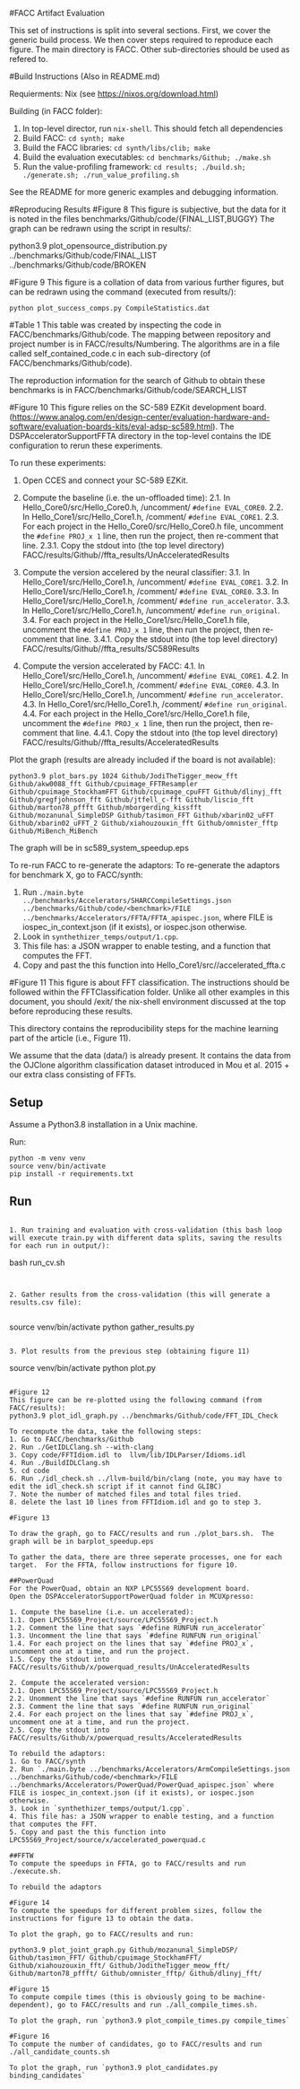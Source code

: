 #FACC Artifact Evaluation

This set of instructions is split into several sections.  First, we cover the generic build process.  We then cover steps required to reproduce each figure.
The main directory is FACC.  Other sub-directories should be used as refered to.

#Build Instructions (Also in README.md)

Requierments: Nix (see https://nixos.org/download.html)

Building (in FACC folder):
1. In top-level director, run `nix-shell`. This should fetch all dependencies
2. Build FACC: `cd synth; make`
3. Build the FACC libraries: `cd synth/libs/clib; make`
4. Build the evaluation executables: `cd benchmarks/Github; ./make.sh`
5. Run the value-profiling framework: `cd results; ./build.sh; ./generate.sh; ./run_value_profiling.sh`

See the README for more generic examples and debugging information.

#Reproducing Results
#Figure 8
This figure is subjective, but the data for it is noted in the files benchmarks/Github/code/{FINAL_LIST,BUGGY}
The graph can be redrawn using the script in results/:

 python3.9 plot_opensource_distribution.py ../benchmarks/Github/code/FINAL_LIST ../benchmarks/Github/code/BROKEN

#Figure 9
This figure is a collation of data from various further figures, but can be redrawn using the command (executed from results/):

`python plot_success_comps.py CompileStatistics.dat`

#Table 1
This table was created by inspecting the code in FACC/benchmarks/Github/code.
The mapping between repository and project number is in FACC/results/Numbering.  The algorithms are in a file called self_contained_code.c in each sub-directory (of FACC/benchmarks/Github/code).

The reproduction information for the search of Github to obtain these benchmarks is in FACC/benchmarks/Github/code/SEARCH_LIST

#Figure 10
This figure relies on the SC-589 EZKit development board. (https://www.analog.com/en/design-center/evaluation-hardware-and-software/evaluation-boards-kits/eval-adsp-sc589.html).
The DSPAcceleratorSupportFFTA directory in the top-level contains the IDE configuration to rerun these experiments.

To run these experiments:
1. Open CCES and connect your SC-589 EZKit.

2. Compute the baseline (i.e. the un-offloaded time):
2.1. In Hello_Core0/src/Hello_Core0.h, /uncomment/ `#define EVAL_CORE0`.
2.2. In Hello_Core1/src/Hello_Core1.h, /comment/ `#define EVAL_CORE1`.
2.3. For each project in the Hello_Core0/src/Hello_Core0.h file, uncomment the `#define PROJ_x 1` line, then run the project, then re-comment that line.
2.3.1. Copy the stdout into (the top level directory) FACC/results/Github/<benchmark name>/ffta_results/UnAcceleratedResults

3. Compute the version accelered by the neural classifier:
3.1. In Hello_Core1/src/Hello_Core1.h, /uncomment/ `#define EVAL_CORE1`.
3.2. In Hello_Core1/src/Hello_Core1.h, /comment/ `#define EVAL_CORE0`.
3.3. In Hello_Core1/src/Hello_Core1.h, /comment/ `#define run_accelerator`.
3.3. In Hello_Core1/src/Hello_Core1.h, /uncomment/ `#define run_original`.
3.4. For each project in the Hello_Core1/src/Hello_Core1.h file, uncomment the `#define PROJ_x 1` line, then run the project, then re-comment that line.
3.4.1. Copy the stdout into (the top level directory) FACC/results/Github/<benchmark name>/ffta_results/SC589Results

4. Compute the version accelerated by FACC:
4.1. In Hello_Core1/src/Hello_Core1.h, /uncomment/ `#define EVAL_CORE1`.
4.2. In Hello_Core1/src/Hello_Core1.h, /comment/ `#define EVAL_CORE0`.
4.3. In Hello_Core1/src/Hello_Core1.h, /uncomment/ `#define run_accelerator`.
4.3. In Hello_Core1/src/Hello_Core1.h, /comment/ `#define run_original`.
4.4. For each project in the Hello_Core1/src/Hello_Core1.h file, uncomment the `#define PROJ_x 1` line, then run the project, then re-comment that line.
4.4.1. Copy the stdout into (the top level directory) FACC/results/Github/<benchmark name>/ffta_results/AcceleratedResults

Plot the graph (results are already included if the board is not available):

`python3.9 plot_bars.py 1024 Github/JodiTheTigger_meow_fft Github/akw0088_fft Github/cpuimage_FFTResampler Github/cpuimage_StockhamFFT Github/cpuimage_cpuFFT Github/dlinyj_fft Github/gregfjohnson_fft Github/jtfell_c-fft Github/liscio_fft Github/marton78_pffft Github/mborgerding_kissfft Github/mozanunal_SimpleDSP Github/tasimon_FFT Github/xbarin02_uFFT Github/xbarin02_uFFT_2 Github/xiahouzouxin_fft Github/omnister_fftp Github/MiBench_MiBench`

The graph will be in sc589_system_speedup.eps

To re-run FACC to re-generate the adaptors:
To re-generate the adaptors for benchmark X, go to FACC/synth:
1. Run `./main.byte ../benchmarks/Accelerators/SHARCCompileSettings.json ../benchmarks/Github/code/<benchmark>/FILE ../benchmarks/Accelerators/FFTA/FFTA_apispec.json`, where FILE is iospec_in_context.json (if it exists), or iospec.json otherwise.
2. Look in `synthethizer_temps/output/1.cpp`.
3. This file has: a JSON wrapper to enable testing, and a function that computes the FFT.
4. Copy and past the this function into Hello_Core1/src/<benchmark>/accelerated_ffta.c

#Figure 11
This figure is about FFT classification.  The instructions should be followed within the FFTClassification folder.
Unlike all other examples in this document, you should /exit/ the nix-shell environment discussed at the top before reproducing these results.

This directory contains the reproducibility steps for the machine learning part of the article (i.e., Figure 11).

We assume that the data (data/) is already present. It contains the data from the OJClone algorithm classification dataset introduced in Mou et al. 2015 + our extra class consisting of FFTs.

## Setup

Assume a Python3.8 installation in a Unix machine.

Run: 


```
python -m venv venv
source venv/bin/activate
pip install -r requirements.txt
```

## Run


```

1. Run training and evaluation with cross-validation (this bash loop will execute train.py with different data splits, saving the results for each run in output/):

```

bash run_cv.sh
```


2. Gather results from the cross-validation (this will generate a results.csv file):


```
source venv/bin/activate
python gather_results.py
```

3. Plot results from the previous step (obtaining figure 11)

```
source venv/bin/activate
python plot.py
```

#Figure 12
This figure can be re-plotted using the following command (from FACC/results):
python3.9 plot_idl_graph.py ../benchmarks/Github/code/FFT_IDL_Check

To recompute the data, take the following steps:
1. Go to FACC/benchmarks/Github
2. Run ./GetIDLClang.sh --with-clang
3. Copy code/FFTIdiom.idl to  llvm/lib/IDLParser/Idioms.idl
4. Run ./BuildIDLClang.sh
5. cd code
6. Run ./idl_check.sh ../llvm-build/bin/clang (note, you may have to edit the idl_check.sh script if it cannot find GLIBC)
7. Note the number of matched files and total files tried.
8. delete the last 10 lines from FFTIdiom.idl and go to step 3.

#Figure 13

To draw the graph, go to FACC/results and run ./plot_bars.sh.  The graph will be in barplot_speedup.eps

To gather the data, there are three seperate processes, one for each target.  For the FFTA, follow instructions for figure 10.

##PowerQuad
For the PowerQuad, obtain an NXP LPC55S69 development board.
Open the DSPAcceleratorSupportPowerQuad folder in MCUXpresso:

1. Compute the baseline (i.e. un accelerated):
1.1. Open LPC55S69_Project/source/LPC55S69_Project.h
1.2. Comment the line that says `#define RUNFUN run_accelerator`
1.3. Uncomment the line that says `#define RUNFUN run_original`
1.4. For each project on the lines that say `#define PROJ_x`, uncomment one at a time, and run the project.
1.5. Copy the stdout into FACC/results/Github/x/powerquad_results/UnAcceleratedResults

2. Compute the accelerated version:
2.1. Open LPC55S69_Project/source/LPC55S69_Project.h
2.2. Unomment the line that says `#define RUNFUN run_accelerator`
2.3. Comment the line that says `#define RUNFUN run_original`
2.4. For each project on the lines that say `#define PROJ_x`, uncomment one at a time, and run the project.
2.5. Copy the stdout into FACC/results/Github/x/powerquad_results/AcceleratedResults

To rebuild the adaptors:
1. Go to FACC/synth
2. Run `./main.byte ../benchmarks/Accelerators/ArmCompileSettings.json ../benchmarks/Github/code/<benchmark>/FILE ../benchmarks/Accelerators/PowerQuad/PowerQuad_apispec.json` where FILE is iospec_in_context.json (if it exists), or iospec.json otherwise.
3. Look in `synthethizer_temps/output/1.cpp`.
4. This file has: a JSON wrapper to enable testing, and a function that computes the FFT.
5. Copy and past the this function into LPC55S69_Project/source/x/accelerated_powerquad.c

##FFTW
To compute the speedups in FFTA, go to FACC/results and run ./execute.sh. 

To rebuild the adaptors

#Figure 14
To compute the speedups for different problem sizes, follow the instructions for figure 13 to obtain the data.

To plot the graph, go to FACC/results and run:

python3.9 plot_joint_graph.py Github/mozanunal_SimpleDSP/ Github/tasimon_FFT/ Github/cpuimage_StockhamFFT/ Github/xiahouzouxin_fft/ Github/JoditheTigger_meow_fft/ Github/marton78_pffft/ Github/omnister_fftp/ Github/dlinyj_fft/

#Figure 15
To compute compile times (this is obviously going to be machine-dependent), go to FACC/results and run ./all_compile_times.sh.

To plot the graph, run `python3.9 plot_compile_times.py compile_times`

#Figure 16
To compute the number of candidates, go to FACC/results and run ./all_candidate_counts.sh

To plot the graph, run `python3.9 plot_candidates.py binding_candidates`
